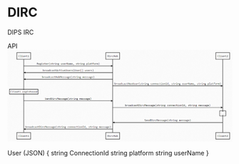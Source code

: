 # DIRC
DIPS IRC

API
![API](img/dirc-api.png)


User (JSON) {
	string ConnectionId
	string platform
	string userName
}
